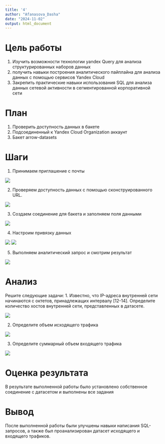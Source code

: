 ```yaml
---
title: '4'
author: "Afanasova_Dasha"
date: "2024-11-02"
output: html_document
---
```


# Цель работы

1.  Изучить возможности технологии yandex Query для анализа структурированных наборов данных
2.  получить навыки построения аналитического пайплайна для анализа данных с помощью сервисов Yandex Cloud
3.  Закрепить практические навыки использования SQL для анализа данных сетевой активности в сегментированной корпоративной сети

# План

1.  Проверить доступность данных в бакете
2.  Подсоединенный к Yandex Cloud Organization аккаунт
3.  Бакет arrow-datasets

# Шаги

1.  Принимаем приглашение с почты

![](img/1.png)

2.  Проверяем доступность данных с помощью сконструированного URL.

![](img/2.png)

3.  Создаем соединение для бакета и заполняем поля данными

![](img/3.png)

4.  Настроим привязку данных

![](img/4.png) ![](img/5.png)

5.  Выполняем аналитический запрос и смотрим результат

![](img/6.png)

# Анализ

Решите следующие задачи: 1. Известно, что IP-адреса внутренней сети начинаются с октетов, принадлежащих интервалу [12-14]. Определите количество хостов внутренней сети, представленных в датасете.

![](img/7.png)

2.  Определите объем исходящего трафика

![](img/8.png)

3.  Определите суммарный объем входящего трафика

![](img/9.png)

# Оценка результата

В результате выполненной работы было установлено собственное соединение с датасетом и выполнены все задания

# Вывод

После выполненной работы были улучшены навыки написания SQL-запросов, а также был проанализирован датасет исходящего и входящего трафиков.

